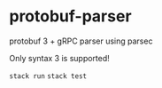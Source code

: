 # protobuf-parser

protobuf 3 + gRPC parser using parsec

Only syntax 3 is supported!

`stack run`
`stack test`
